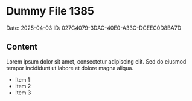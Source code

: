 # Dummy File 1385

Date: 2025-04-03
ID: 027C4079-3DAC-40E0-A33C-DCEEC0D8BA7D

## Content

Lorem ipsum dolor sit amet, consectetur adipiscing elit.
Sed do eiusmod tempor incididunt ut labore et dolore magna aliqua.

* Item 1
* Item 2
* Item 3


